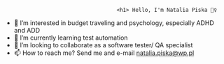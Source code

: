                                         <h1> Hello, I'm Natalia Piska 🙋‍♀️

- 👀 I’m interested in budget traveling and psychology, especially ADHD and ADD
- 🌱 I’m currently learning test automation
- 🤝 I’m looking to collaborate as a software tester/ QA specialist
- 📫 How to reach me? Send me and e-mail natalia.piska@wp.pl 
